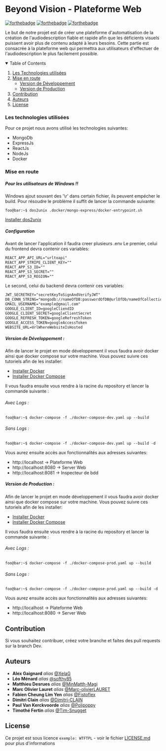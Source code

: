# Beyond Vision - Plateforme Web

[![forthebadge](http://forthebadge.com/images/badges/built-with-love.svg)](http://forthebadge.com) [![forthebadge](https://forthebadge.com/images/badges/made-with-javascript.svg)](https://forthebadge.com) [![forthebadge](http://forthebadge.com/images/badges/powered-by-electricity.svg)](http://forthebadge.com)

Le but de notre projet est de créer une plateforme d'automatisation de la création de l'audiodescription fiable et rapide afin que les déficients visuels puissent avoir plus de contenu adapté à leurs besoins.
Cette partie est consacrée à la plateforme web qui permettra aux utilisateurs d'effectuer de l'audiodescription le plus facilement possible.

<!-- TABLE OF CONTENTS -->
<details open="open">
  <summary>Table of Contents</summary>
  <ol>
    <li>
      <a href="#les-technologies-utilisées">Les Technologies utilisées</a>
    <li>
      <a href="#getting-started">Mise en route</a>
      <ul>
        <li><a href="#version-de-développement">Version de Développement</a></li>
        <li><a href="#version-de-production">Version de Production</a></li>
      </ul>
    </li>
    <li><a href="#contribution">Contribution</a></li>
    <li><a href="#auteurs">Auteurs</a></li>
    <li><a href="#license">License</a></li>
  </ol>
</details>

### Les technologies utilisées

Pour ce projet nous avons utilisé les technologies suivantes:

- MongoDb
- ExpressJs
- ReactJs
- NodeJs
- Docker

### Mise en route

##### Pour les utilisateurs de Windows !!

Windows ajout souvant des '\r' dans certain fichier, ils peuvent empécher le build.
Pour résoudre le problème il suffit de lancer la commande suivante:

```console
foo@bar:~$ dos2unix .docker/mongo-express/docker-entrypoint.sh
```

[Installer dos2unix](https://tech.gamuza.fr/dos2unix-l-utilitaire-pour-reformater-les-fichiers-textes-generes-sous-windows.html)

##### Configuration

Avant de lancer l'application il faudra creer plusieurs .env
Le premier, celui du frontend devra contenir ces variables:

```txt
REACT_APP_API_URL="urltoapi"
REACT_APP_STRIPE_CLIENT_KEY=""
REACT_APP_S3_ID=""
REACT_APP_S3_SECRET=""
REACT_APP_S3_REGION=""

```

Le second, celui du backend devra contenir ces variables:

```txt
JWT_SECRETKEY="secretKeyToSignAndVerifyJWT"
DB_CONN_STRING="mongodb://nameOfDB:passwordOfDB@urlOfDb/nameOfCollection"
GMAIL_USERNAME="example@gmail.com"
GOOGLE_CLIENT_ID=googleCliendID
GOOGLE_CLIENT_SECRET=googleClientSecret
GOOGLE_REFRESH_TOKEN=googleRefreshToken
GOOGLE_ACCESS_TOKEN=googleAccessToken
WEBSITE_URL=UrlWhereWebsiteIsHosted
```

##### Version de Développement :

Afin de lancer le projet en mode développement il vous faudra avoir docker ainsi que docker compose sur votre machine.
Vous pouvez suivre ces tutoriels afin de les installer:

- [Installer Docker](https://docs.docker.com/get-docker/)
- [Installer Docker Compose](https://docs.docker.com/compose/install/)

Il vous faudra ensuite vous rendre à la racine du repository et lancer la commande suivante :

###### Avec Logs :

```console
foo@bar:~$ docker-compose -f ./docker-compose-dev.yaml up --build
```

###### Sans Logs :

```console
foo@bar:~$ docker-compose -f ./docker-compose-dev.yaml up --build -d
```

Vous aurez ensuite accès aux fonctionnalités aux adresses suivantes:

- http://localhost → Plateforme Web
- http://localhost:8080 → Server Web
- http://localhost:8081 → Inspecteur de bdd

##### Version de Production :

Afin de lancer le projet en mode développement il vous faudra avoir docker ainsi que docker compose sur votre machine.
Vous pouvez suivre ces tutoriels afin de les installer:

- [Installer Docker](https://docs.docker.com/get-docker/)
- [Installer Docker Compose](https://docs.docker.com/compose/install/)

Il vous faudra ensuite vous rendre à la racine du repository et lancer la commande suivante :

###### Avec Logs :

```console
foo@bar:~$ docker-compose -f ./docker-compose-prod.yaml up --build
```

###### Sans Logs :

```console
foo@bar:~$ docker-compose -f ./docker-compose-prod.yaml up --build -d
```

Vous aurez ensuite accès aux fonctionnalités aux adresses suivantes:

- http://localhost → Plateforme Web
- http://localhost:8080 → Server Web

## Contribution

Si vous souhaitez contribuer, créez votre branche et faites des pull requests sur la branch Dev.

## Auteurs

- **Alex Gaignard** _alias_ [@XelaG](https://github.com/XelaG)
- **Léo Ménard** _alias_ [@softhy85](https://github.com/softhy85)
- **Matthieu Desrues** _alias_ [@MinMatth-Magi](https://github.com/MinMatth-Magi)
- **Marc Olivier Lauret** _alias_ [@Marc-olivierLAURET](https://github.com/Marc-olivierLAURET)
- **Fabien Cheung Lim Yen** _alias_ [@Fistoflex](https://github.com/Fistoflex)
- **Dimitri Clain** _alias_ [@Dimitri-CLAIN](https://github.com/Dimitri-CLAIN)
- **Paul Van Kerckvoorde** _alias_ [@Polipoppy](https://github.com/Polipoppy)
- **Timothé Fertin** _alias_ [@Tim-Snugget](https://github.com/Tim-Snugget)

## License

Ce projet est sous licence `exemple: WTFTPL` - voir le fichier [LICENSE.md](LICENSE.md) pour plus d'informations

